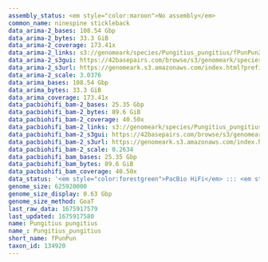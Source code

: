 ```yaml
---
assembly_status: <em style="color:maroon">No assembly</em>
common_name: ninespine stickleback
data_arima-2_bases: 108.54 Gbp
data_arima-2_bytes: 33.3 GiB
data_arima-2_coverage: 173.41x
data_arima-2_links: s3://genomeark/species/Pungitius_pungitius/fPunPun2/genomic_data/arima/<br>
data_arima-2_s3gui: https://42basepairs.com/browse/s3/genomeark/species/Pungitius_pungitius/fPunPun2/genomic_data/arima/
data_arima-2_s3url: https://genomeark.s3.amazonaws.com/index.html?prefix=species/Pungitius_pungitius/fPunPun2/genomic_data/arima/
data_arima-2_scale: 3.0376
data_arima_bases: 108.54 Gbp
data_arima_bytes: 33.3 GiB
data_arima_coverage: 173.41x
data_pacbiohifi_bam-2_bases: 25.35 Gbp
data_pacbiohifi_bam-2_bytes: 89.6 GiB
data_pacbiohifi_bam-2_coverage: 40.50x
data_pacbiohifi_bam-2_links: s3://genomeark/species/Pungitius_pungitius/fPunPun2/genomic_data/pacbio_hifi/<br>
data_pacbiohifi_bam-2_s3gui: https://42basepairs.com/browse/s3/genomeark/species/Pungitius_pungitius/fPunPun2/genomic_data/pacbio_hifi/
data_pacbiohifi_bam-2_s3url: https://genomeark.s3.amazonaws.com/index.html?prefix=species/Pungitius_pungitius/fPunPun2/genomic_data/pacbio_hifi/
data_pacbiohifi_bam-2_scale: 0.2634
data_pacbiohifi_bam_bases: 25.35 Gbp
data_pacbiohifi_bam_bytes: 89.6 GiB
data_pacbiohifi_bam_coverage: 40.50x
data_status: '<em style="color:forestgreen">PacBio HiFi</em> ::: <em style="color:forestgreen">Arima</em>'
genome_size: 625920000
genome_size_display: 0.63 Gbp
genome_size_method: GoaT
last_raw_data: 1675917579
last_updated: 1675917580
name: Pungitius pungitius
name_: Pungitius_pungitius
short_name: fPunPun
taxon_id: 134920
---
```

